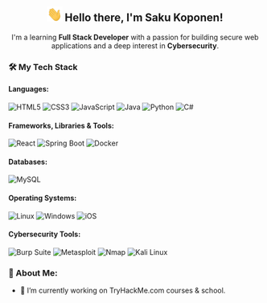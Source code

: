<h2 align="center">
  <img src="https://raw.githubusercontent.com/ABSphreak/ABSphreak/master/gifs/Hi.gif" width="30px"> 
  Hello there, I'm Saku Koponen!
</h2>

<p align="center">I'm a learning <b>Full Stack Developer</b> with a passion for building secure web applications and a deep interest in <b>Cybersecurity</b>.</p>

### 🛠️ My Tech Stack

#### Languages:
![HTML5](https://img.shields.io/badge/HTML5-E34F26?style=flat-square&logo=html5&logoColor=white)
![CSS3](https://img.shields.io/badge/CSS3-1572B6?style=flat-square&logo=css3&logoColor=white)
![JavaScript](https://img.shields.io/badge/JavaScript-323330?style=flat-square&logo=javascript&logoColor=F7DF1E)
![Java](https://img.shields.io/badge/Java-007396?style=flat-square&logo=java&logoColor=white)
![Python](https://img.shields.io/badge/Python-3776AB?style=flat-square&logo=python&logoColor=white)
![C#](https://img.shields.io/badge/C%23-239120?style=flat-square&logo=c-sharp&logoColor=white)

#### Frameworks, Libraries & Tools:
![React](https://img.shields.io/badge/React-20232A?style=flat-square&logo=react&logoColor=61DAFB)
![Spring Boot](https://img.shields.io/badge/Spring_Boot-6DB33F?style=flat-square&logo=spring-boot&logoColor=white)
![Docker](https://img.shields.io/badge/Docker-2496ED?style=flat-square&logo=docker&logoColor=white)

#### Databases:
![MySQL](https://img.shields.io/badge/MySQL-4479A1?style=flat-square&logo=mysql&logoColor=white)

#### Operating Systems:
![Linux](https://img.shields.io/badge/Linux-FCC624?style=flat-square&logo=linux&logoColor=black)
![Windows](https://img.shields.io/badge/Windows-0078D6?style=flat-square&logo=windows&logoColor=white)
![iOS](https://img.shields.io/badge/iOS-000000?style=flat-square&logo=apple&logoColor=white)

#### Cybersecurity Tools:
![Burp Suite](https://img.shields.io/badge/Burp_Suite-FF6F00?style=flat-square&logo=burp-suite&logoColor=white)
![Metasploit](https://img.shields.io/badge/Metasploit-003E54?style=flat-square&logo=metasploit&logoColor=white)
![Nmap](https://img.shields.io/badge/Nmap-005C84?style=flat-square&logo=nmap&logoColor=white)
![Kali Linux](https://img.shields.io/badge/Kali_Linux-557C94?style=flat-square&logo=kali-linux&logoColor=white)

### 🚀 About Me:
- 🔭 I’m currently working on TryHackMe.com courses & school.

